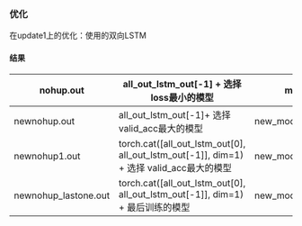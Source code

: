 ### 优化
 在update1上的优化：使用的双向LSTM

 #### 结果
 
| nohup.out|all_out_lstm_out[-1] + 选择loss最小的模型|model.pt|66.35 |
| -------- | -------- |--------|-------|
|newnohup.out|all_out_lstm_out[-1]+ 选择 valid_acc最大的模型|new_model.pt |67.19|
|newnohup1.out| torch.cat([all_out_lstm_out[0], all_out_lstm_out[-1]], dim=1) + 选择 valid_acc最大的模型| new_model1.pt|
|newnohup_lastone.out|torch.cat([all_out_lstm_out[0], all_out_lstm_out[-1]], dim=1) + 最后训练的模型| new_model_last_one.pt